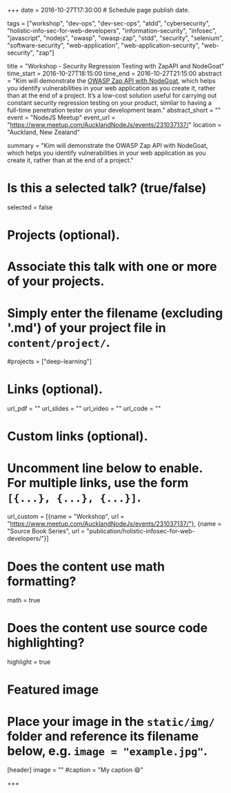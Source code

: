 +++
date = 2016-10-27T17:30:00  # Schedule page publish date.

tags = ["workshop", "dev-ops", "dev-sec-ops", "atdd", "cybersecurity", "holistic-info-sec-for-web-developers", "information-security", "infosec", "javascript", "nodejs", "owasp", "owasp-zap", "stdd", "security", "selenium", "software-security", "web-application", "web-application-security", "web-security", "zap"]

title = "Workshop - Security Regression Testing with ZapAPI and NodeGoat"
time_start = 2016-10-27T18:15:00
time_end = 2016-10-27T21:15:00
abstract = "Kim will demonstrate the [OWASP Zap API with NodeGoat](https://github.com/binarymist/NodeGoat/wiki/Security-Regression-Testing-with-Zap-API), which helps you identify vulnerabilities in your web application as you create it, rather than at the end of a project. It’s a low-cost solution useful for carrying out constant security regression testing on your product, similar to having a full-time penetration tester on your development team."
abstract_short = ""
event = "NodeJS Meetup"
event_url = "https://www.meetup.com/AucklandNodeJs/events/231037137/"
location = "Auckland, New Zealand"

summary = "Kim will demonstrate the OWASP Zap API with NodeGoat, which helps you identify vulnerabilities in your web application as you create it, rather than at the end of a project."

# Is this a selected talk? (true/false)
selected = false

# Projects (optional).
#   Associate this talk with one or more of your projects.
#   Simply enter the filename (excluding '.md') of your project file in `content/project/`.
#projects = ["deep-learning"]

# Links (optional).
url_pdf = ""
url_slides = ""
url_video = ""
url_code = ""

# Custom links (optional).
#   Uncomment line below to enable. For multiple links, use the form `[{...}, {...}, {...}]`.
url_custom = [{name = "Workshop", url = "https://www.meetup.com/AucklandNodeJs/events/231037137/"}, {name = "Source Book Series", url = "publication/holistic-infosec-for-web-developers/"}]


# Does the content use math formatting?
math = true

# Does the content use source code highlighting?
highlight = true

# Featured image
# Place your image in the `static/img/` folder and reference its filename below, e.g. `image = "example.jpg"`.
[header]
image = ""
#caption = "My caption :smile:"

+++

